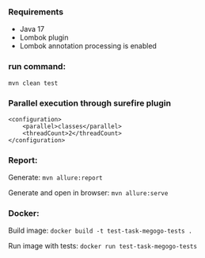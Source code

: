 ### Requirements
* Java 17
* Lombok plugin
* Lombok annotation processing is enabled

### run command:
`mvn clean test`

### Parallel execution through surefire plugin
```
<configuration>
    <parallel>classes</parallel>
    <threadCount>2</threadCount>
</configuration>
```

### Report:
Generate: `mvn allure:report` <p>
Generate and open in browser: `mvn allure:serve`

### Docker:
Build image: `docker build -t test-task-megogo-tests .` <p>
Run image with tests: `docker run test-task-megogo-tests`